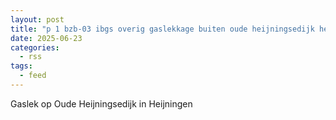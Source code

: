 ```yaml
---
layout: post
title: "p 1 bzb-03 ibgs overig gaslekkage buiten oude heijningsedijk heijningen 201631"
date: 2025-06-23
categories: 
  - rss
tags: 
  - feed
---
```


Gaslek op Oude Heijningsedijk in Heijningen
